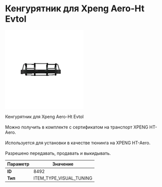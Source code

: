 # Кенгурятник для Xpeng Aero-Ht Evtol

![Item Image](../img/8492.webp?raw=true)

Кенгурятник для Xpeng Aero-Ht Evtol<br><br>Можно получить в комплекте с сертификатом на транспорт XPENG HT-Aero.<br><br>Используется для установки в качестве тюнинга на XPENG HT-Aero.<br><br>Разрешено передавать, продавать и выкидывать.


| Параметр | Значение |
|----------|----------|
| **ID** | 8492 |
| **Тип** | ITEM_TYPE_VISUAL_TUNING |

